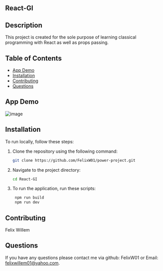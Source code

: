 ## React-GI

## Description
This project is created for the sole purpose of learning classical programming with React as well as props passing.

## Table of Contents
- [App Demo](#app-demo)
- [Installation](#installation)
- [Contributing](#contributing)
- [Questions](#questions)

## App Demo
![image](https://github.com/user-attachments/assets/9906f98e-234b-4539-a6a5-81ae6797037c)



## Installation
To run locally, follow these steps:

1. Clone the repository using the following command:
    ```bash
    git clone https://github.com/FelixW01/power-project.git
    ```

2. Navigate to the project directory:
    ```bash
    cd React-GI
    ```
    
3. To run the application, run these scripts:
    ```bash
     npm run build
     npm run dev
    ```

## Contributing
Felix Willem
## Questions
If you have any questions please contact me via github: FelixW01 or Email: felixwillem01@yahoo.com.
